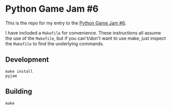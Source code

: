 # Python Game Jam #6

This is the repo for my entry to the [Python Game Jam #6](https://itch.io/jam/python-game-jam-6).

I have included a `Makefile` for convenience. These instructions all assume the use of the `Makefile`, but if you can't/don't want to use make, just inspect the `Makefile` to find the underlying commands.

## Development

```
make install
pyjam
```

## Building

```
make
```
